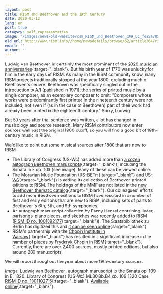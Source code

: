 ```yaml
---
layout: post
title: RISM and Beethoven and the 19th Century
date: 2020-03-12
lang: en
post: true
category: self_representation
image: "/images/news-old-website/csm_RISM_und_Beethoven_109_LC_fea5a7050b.png"
old_url: http://www.rism.info//home/newsdetails/browse/62/article/64/rism-and-beethoven-and-the-19th-century.html
email: ''
author: ''
---
```


Ludwig van Beethoven is certainly the most prominent of the [2020 musician anniversaries](/events/2020/01/09/2020-not-just-beethoven.html){:target="_blank"}. But his birth year of 1770 was unlucky for him in the early days of RISM. As many in the RISM community know, many RISM projects traditionally stopped at the year 1800, excluding much of Beethoven's oeuvre. Beethoven was specifically singled out in the [introduction to A/I](/publications.html#c36) (published in 1971), the series of printed music by a single composer, as an exemplary composer to omit: "Composers whose works were predominantly first printed in the nineteenth century were not included, not even if (as in the case of Beethoven) part of their work had already been printed in the eighteenth century." Sorry, Ludwig!

But 50 years after that sentence was written, a lot has changed in musicology and source research. Many RISM contributors now enter sources well past the original 1800 cutoff, so you will find a good bit of 19th-century music in RISM.

We'd like to point out some musical sources after 1800 that are new to RISM:

- The Library of Congress (US-Wc) has added more than [a dozen autograph Beethoven manuscripts](https://opac.rism.info/search?View=rism&author=Beethoven&siglum=US-Wc){:target="_blank"}, including the Sonata in E op. 109 (see image). Many of these can be viewed online.
- The Moravian Music Foundation ([US-BETm](https://opac.rism.info/search?View=rism&author=Beethoven&siglum=US-BETm&Language=en){:target="_blank"} and [US-WS](https://opac.rism.info/search?View=rism&author=Beethoven&siglum=US-WS&Language=en){:target="_blank"}) is adding its collection of Beethoven printed editions to RISM. The holdings of the MMF are not listed in the [new Beethoven thematic catalog](https://opac.rism.info/search?id=lit30028397&View=rism){:target="_blank"}. Our colleagues' efforts to add more Beethoven editions to RISM have resulted in a number of first and early editions that are new to RISM, including sets of parts to Beethoven's 6th, 8th, and 9th symphonies.
- An autograph manuscript collection by Fanny Hensel containing lieder, partsongs, piano pieces, and sketches was recently added to RISM ([RISM ID no. 1001092177](https://opac.rism.info/search?id=1001092177&View=rism){:target="_blank"}). The Staatsbibliothek zu Berlin has digitized this and [it can be seen online](http://resolver.staatsbibliothek-berlin.de/SBB0002A63E00000000){:target="_blank"}.
- RISM's partnership with the [Chopin Institute in Warsaw](/library_stocks/2019/02/18/close-cooperation-between-rism-and-the-chopin.html){:target="_blank"} has resulted in a significant increase in the number of pieces by [Fryderyk Chopin in RISM](https://opac.rism.info/search?View=rism&author=Chopin){:target="_blank"}. Currently, there are over 2,400 sources, mostly printed editions, but also around 200 manuscripts.


We will report throughout the year about more 19th-century sources.


_Image_: Ludwig van Beethoven, autograph manuscript to the Sonata op. 109 in E, 1820. Library of Congress (US-Wc) ML30.8b.B4 op. 109 1820 Case. [RISM ID no. 1001102715](https://opac.rism.info/search?id=1001102715&View=rism){:target="_blank"}. [Available online](https://lccn.loc.gov/87752609){:target="_blank"}.


